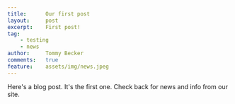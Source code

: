 ```yaml
---
title:      Our first post
layout:     post
excerpt:    First post!
tag:
    - testing
    - news
author:     Tommy Becker
comments:   true
feature:    assets/img/news.jpeg
---
```

Here's a blog post. It's the first one. Check back for news and info from our site.
